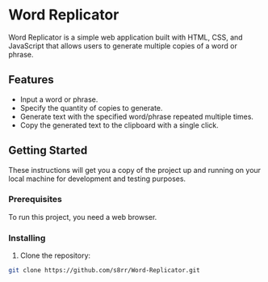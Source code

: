 # Word Replicator

Word Replicator is a simple web application built with HTML, CSS, and JavaScript that allows users to generate multiple copies of a word or phrase.

## Features

- Input a word or phrase.
- Specify the quantity of copies to generate.
- Generate text with the specified word/phrase repeated multiple times.
- Copy the generated text to the clipboard with a single click.

## Getting Started

These instructions will get you a copy of the project up and running on your local machine for development and testing purposes.

### Prerequisites

To run this project, you need a web browser.

### Installing

1. Clone the repository:

```bash
git clone https://github.com/s8rr/Word-Replicator.git
